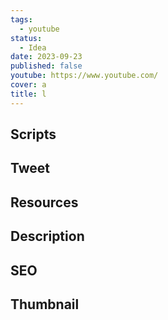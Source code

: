 ```yaml
---
tags:
  - youtube
status:
  - Idea
date: 2023-09-23
published: false
youtube: https://www.youtube.com/
cover: a
title: l
---
```

## Scripts


## Tweet
## Resources


## Description


## SEO


## Thumbnail

